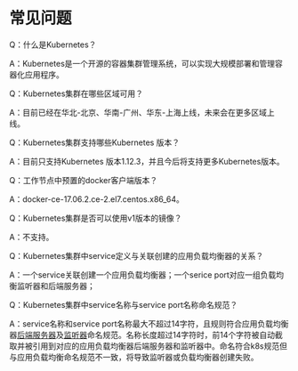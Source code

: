 
# 常见问题


Q：什么是Kubernetes？

A：Kubernetes是一个开源的容器集群管理系统，可以实现大规模部署和管理容器化应用程序。

Q：Kubernetes集群在哪些区域可用？

A：目前已经在华北-北京、华南-广州、华东-上海上线，未来会在更多区域上线。

Q：Kubernetes集群支持哪些Kubernetes 版本？

A：目前只支持Kubernetes 版本1.12.3，并且今后将支持更多Kubernetes版本。

Q：工作节点中预置的docker客户端版本？


A：docker-ce-17.06.2.ce-2.el7.centos.x86_64。

Q：Kubernetes集群是否可以使用v1版本的镜像？


A：不支持。

Q：Kubernetes集群中service定义与关联创建的应用负载均衡器的关系？


A：一个service关联创建一个应用负载均衡器；一个serice port对应一组负载均衡监听器和后端服务器；

Q：Kubernetes集群中service名称与service port名称命名规范？


A：service名称和service port名称最大不超过14字符，且规则符合应用负载均衡器[后端服务器](https://docs.jdcloud.com/cn/application-load-balancer/backend-management)及[监听器](https://docs.jdcloud.com/cn/application-load-balancer/listener-management)命名规范。名称长度超过14字符时，前14个字符被自动截取并被引用到对应的应用负载均衡器后端服务器和监听器中。命名符合k8s规范但与应用负载均衡命名规范不一致，将导致监听器或负载均衡器创建失败。
